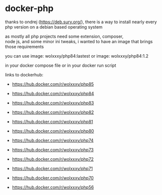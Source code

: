 # docker-php

thanks to ondrej (https://deb.sury.org/), there is a way to install 
nearly every php version on a debian based operating system

as mostly all php projects need some extension, composer,  
node js, and some minor ini tweaks, i wanted to have an image
that brings those requirements

you can use
image: wolxxxy/php84:lastest
or
image: wolxxxy/php84:1.2

in your docker compose file or in your docker run script


links to dockerhub: 
- https://hub.docker.com/r/wolxxxy/php85
- https://hub.docker.com/r/wolxxxy/php84
- https://hub.docker.com/r/wolxxxy/php83
- https://hub.docker.com/r/wolxxxy/php82
- https://hub.docker.com/r/wolxxxy/php81
- https://hub.docker.com/r/wolxxxy/php80


- https://hub.docker.com/r/wolxxxy/php74
- https://hub.docker.com/r/wolxxxy/php73
- https://hub.docker.com/r/wolxxxy/php72
- https://hub.docker.com/r/wolxxxy/php71
- https://hub.docker.com/r/wolxxxy/php70

 
- https://hub.docker.com/r/wolxxxy/php56